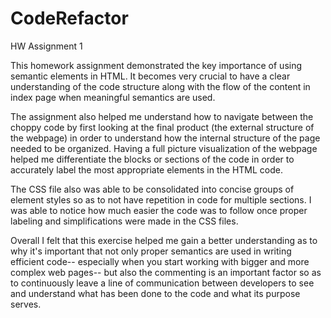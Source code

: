 # CodeRefactor
HW Assignment 1 

This homework assignment demonstrated the key importance of using semantic elements in HTML. It becomes very crucial to have a clear understanding of the code structure along with the flow of the content in index page when meaningful semantics are used. 

The assignment also helped me understand how to navigate between the choppy code by first looking at the final product (the external structure of the webpage) in order to understand how the internal structure of the page needed to be organized. Having a full picture visualization of the webpage helped me differentiate the blocks or sections of the code in order to accurately label the most appropriate elements in the HTML code. 

The CSS file also was able to be consolidated into concise groups of element styles so as to not have repetition in code for multiple sections. I was able to notice how much easier the code was to follow once proper labeling and simplifications were made in the CSS files. 

Overall I felt that this exercise helped me gain a better understanding as to why it's important that not only proper semantics are used in writing efficient code-- especially when you start working with bigger and more complex web pages-- but also the commenting is an important factor so as to continuously leave a line of communication between developers to see and understand what has been done to the code and what its purpose serves.